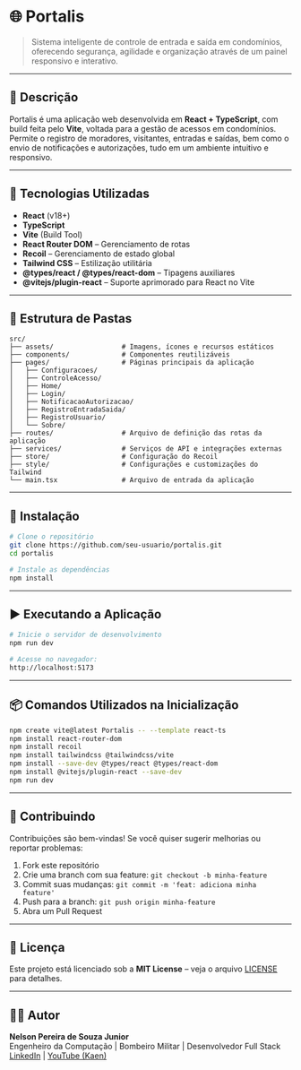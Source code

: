 # 🌐 Portalis

> Sistema inteligente de controle de entrada e saída em condomínios, oferecendo segurança, agilidade e organização através de um painel responsivo e interativo.

---

## 📌 Descrição

Portalis é uma aplicação web desenvolvida em **React + TypeScript**, com build feita pelo **Vite**, voltada para a gestão de acessos em condomínios. Permite o registro de moradores, visitantes, entradas e saídas, bem como o envio de notificações e autorizações, tudo em um ambiente intuitivo e responsivo.

---

## 🚀 Tecnologias Utilizadas

- **React** (v18+)
- **TypeScript**
- **Vite** (Build Tool)
- **React Router DOM** – Gerenciamento de rotas
- **Recoil** – Gerenciamento de estado global
- **Tailwind CSS** – Estilização utilitária
- **@types/react / @types/react-dom** – Tipagens auxiliares
- **@vitejs/plugin-react** – Suporte aprimorado para React no Vite

---

## 📁 Estrutura de Pastas

```
src/
├── assets/                 # Imagens, ícones e recursos estáticos
├── components/             # Componentes reutilizáveis
├── pages/                  # Páginas principais da aplicação
│   ├── Configuracoes/
│   ├── ControleAcesso/
│   ├── Home/
│   ├── Login/
│   ├── NotificacaoAutorizacao/
│   ├── RegistroEntradaSaida/
│   ├── RegistroUsuario/
│   └── Sobre/
├── routes/                 # Arquivo de definição das rotas da aplicação
├── services/               # Serviços de API e integrações externas
├── store/                  # Configuração do Recoil
├── style/                  # Configurações e customizações do Tailwind
└── main.tsx                # Arquivo de entrada da aplicação
```

---

## 🧪 Instalação

```bash
# Clone o repositório
git clone https://github.com/seu-usuario/portalis.git
cd portalis

# Instale as dependências
npm install
```

---

## ▶️ Executando a Aplicação

```bash
# Inicie o servidor de desenvolvimento
npm run dev

# Acesse no navegador:
http://localhost:5173
```

---

## 📦 Comandos Utilizados na Inicialização

```bash
npm create vite@latest Portalis -- --template react-ts
npm install react-router-dom
npm install recoil
npm install tailwindcss @tailwindcss/vite
npm install --save-dev @types/react @types/react-dom
npm install @vitejs/plugin-react --save-dev
npm run dev
```

---

## 🤝 Contribuindo

Contribuições são bem-vindas! Se você quiser sugerir melhorias ou reportar problemas:

1. Fork este repositório
2. Crie uma branch com sua feature: `git checkout -b minha-feature`
3. Commit suas mudanças: `git commit -m 'feat: adiciona minha feature'`
4. Push para a branch: `git push origin minha-feature`
5. Abra um Pull Request

---

## 📝 Licença

Este projeto está licenciado sob a **MIT License** – veja o arquivo [LICENSE](LICENSE) para detalhes.

---

## 👨‍💻 Autor

**Nelson Pereira de Souza Junior**  
Engenheiro da Computação | Bombeiro Militar | Desenvolvedor Full Stack  
[LinkedIn](https://www.linkedin.com/in/nelsonpsjunior) | [YouTube (Kaen)](https://www.youtube.com/@Kaen)

